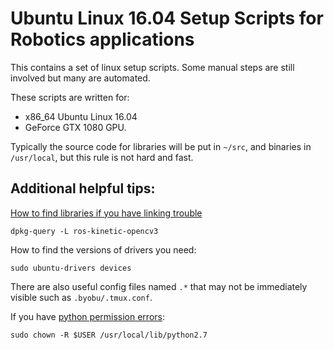 # Ubuntu Linux 16.04 Setup Scripts for Robotics applications


This contains a set of linux setup scripts. 
Some manual steps are still involved but many are automated.

These scripts are written for:
- x86_64 Ubuntu Linux 16.04 
- GeForce GTX 1080 GPU.

Typically the source code for libraries will be put in `~/src`, and binaries in `/usr/local`, but this rule is not hard and fast.

## Additional helpful tips:

[How to find libraries if you have linking trouble](https://askubuntu.com/questions/32507/how-do-i-get-a-list-of-installed-files-from-a-package)

    dpkg-query -L ros-kinetic-opencv3

How to find the versions of drivers you need:

    sudo ubuntu-drivers devices

There are also useful config files named `.*` that may not be immediately visible such as `.byobu/.tmux.conf`.


If you have [python permission errors](http://stackoverflow.com/questions/21093002/error-could-not-create-usr-local-lib-python2-7-dist-packages-virtualenv-suppo):

    sudo chown -R $USER /usr/local/lib/python2.7
